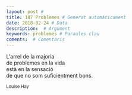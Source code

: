 ```yaml
---
layout: post #
title: 187 Problemes # Generat automàticament
date: 2018-02-24 # Data
description:  # Argument
keywords: problemes # Paraules clau
coments:  # Comentaris
---
```


L'arrel de la majoria <br />
de problemes en la vida <br />
està en la sensació <br />
de que no som suficientment bons. <br />

<small>Louise Hay</small>
